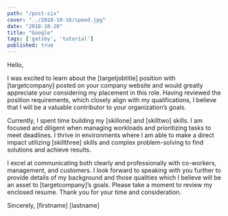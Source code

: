 ```yaml
---
path: "/post-six"
cover: "../2018-10-16/speed.jpg"
date: "2018-10-20"
title: "Google"
tags: ['gatsby', 'tutorial']
published: true
---
```


Hello,

I was excited to learn about the [targetjobtitle] position with [targetcompany] posted on your company website and would greatly appreciate your considering my placement in this role. Having reviewed the position requirements, which closely align with my qualifications, I believe that I will be a valuable contributor to your organization’s goals.

Currently, I spent time building my [skillone] and [skilltwo] skills. I am focused and diligent when managing workloads and prioritizing tasks to meet deadlines. I thrive in environments where I am able to make a direct impact utilizing [skillthree] skills and complex problem-solving to find solutions and achieve results.

I excel at communicating both clearly and professionally with co-workers, management, and customers. I look forward to speaking with you further to provide details of my background and those qualities which I believe will be an asset to [targetcompany]’s goals. Please take a moment to review my enclosed resume. Thank you for your time and consideration.

Sincerely,
[firstname] [lastname]
